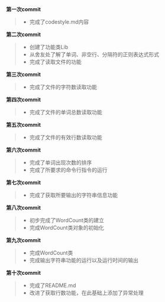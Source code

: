 
**第一次commit**
> + 完成了codestyle.md内容

**第二次commit**
> + 创建了功能类Lib
> + 从舍友处了解了单词、非空行、分隔符的正则表达式形式
> + 完成了读取文件的功能

**第三次commit**
> + 完成了文件的字符数读取功能

**第四次commit**
> + 完成了文件的单词总数读取功能

**第五次commit**
> + 完成了文件的有效行数读取功能

**第六次commit**
> + 完成了单词出现次数的排序
> + 完成了所要求的命令行指令的运行

**第七次commit**
> + 完成了获取所要输出的字符串信息功能

**第八次commit**
> + 初步完成了WordCount类的建立
> + 完成WordCount类对象的初始化

**第九次commit**
> + 完成WordCount类
> + 完成输出字符串功能的运行以及运行时间的输出

**第十次commit**
> + 完成了README.md
> + 改进了获取行数功能，在此基础上添加了异常处理